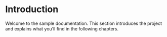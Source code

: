 # Introduction

Welcome to the sample documentation. This section introduces the project and explains what you’ll find in the following chapters.